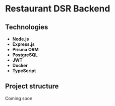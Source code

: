 # Restaurant DSR Backend

## Technologies

- **Node.js**
- **Express.js**
- **Prisma ORM**
- **PostgreSQL**
- **JWT**
- **Docker**
- **TypeScript**

## Project structure

Coming soon
